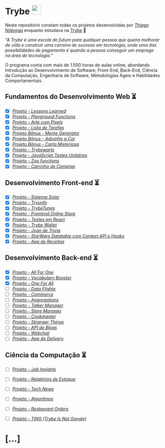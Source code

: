 #  Trybe <img height="30px" weidth="30px" src="https://pbs.twimg.com/profile_images/1412038025098444800/Kx6Wj0hl.jpg">


Neste repositório constam todas os projetos desenvolvidas por _[Thiago Nóbrega](https://www.linkedin.com/in/thiagodanobrega/)_ enquanto estudava na [Trybe](https://www.betrybe.com/) :rocket:

_"A Trybe é uma escola do futuro para qualquer pessoa que queira melhorar de vida e construir uma carreira de sucesso em tecnologia, onde uma das possibilidades de pagamento é quando a pessoa conseguir um emprego na área de tecnologia."_

O programa conta com mais de 1.500 horas de aulas online, abordando Introdução ao Desenvolvimento de Software, Front-End, Back-End, Ciência da Computação, Engenharia de Software, Metodologias Ágeis e Habilidades Comportamentais.

## Fundamentos do Desenvolvimento Web :hourglass_flowing_sand:

- [x]  _[Projeto - Lessons Learned]()_
- [x]  _[Projeto - Playground Functions]()_
- [x]  _[Projeto - Arte com Pixels]()_
- [x]  _[Projeto - Lista de Tarefas](https://github.com/thiagodanobrega/todo-list)_
- [x]  _[Projeto Bônus - Meme Generator]()_
- [x]  _[Projeto Bônus - Adivinhe a Cor]()_
- [x]  _[Projeto Bônus - Carta Misteriosa]()_
- [X]  _[Projeto - Trybewarts]()_
- [X]  _[Projeto - JavaScript Testes Unitários]()_
- [X]  _[Projeto - Zoo functions]()_
- [X]  _[Projeto - Carrinho de Compras]()_

## Desenvolvimento Front-end :hourglass_flowing_sand:

- [X] _[Projeto - Sistema Solar]()_
- [X] _[Projeto - Tryunfo]()_
- [X] _[Projeto - TrybeTunes]()_
- [X] _[Projeto - Frontend Online Store]()_
- [X] _[Projeto - Testes em React]()_
- [X] _[Projeto - Trybe Wallet]()_
- [X] _[Projeto - Jogo de Trivia]()_
- [X] _[Projeto - StarWars Datatable com Context API e Hooks]()_
- [X] _[Projeto - App de Receitas]()_

## Desenvolvimento Back-end :hourglass_flowing_sand:

- [X] _[Projeto - All For One]()_
- [X] _[Projeto - Vocabulary Booster]()_
- [X] _[Projeto - One For All]()_
- [ ] _[Projeto - Data Flights]()_
- [ ] _[Projeto - Commerce]()_
- [ ] _[Projeto - Aggregations]()_
- [ ] _[Projeto - Talker Manager]()_
- [ ] _[Projeto - Store Manager]()_
- [ ] _[Projeto - Cookmaster]()_
- [ ] _[Projeto - Stranger Things]()_
- [ ] _[Projeto - API de Blogs]()_
- [ ] _[Projeto - Webchat]()_
- [ ] _[Projeto - App de Delivery]()_

## Ciência da Computação :hourglass_flowing_sand:

- [ ] _[Projeto - Job Insights]()_
- [ ] _[Projeto - Relatórios de Estoque]()_
- [ ] _[Projeto - Tech News]()_
- [ ] _[Projeto - Algoritmos]()_
- [ ] _[Projeto - Restaurant Orders]()_
- [ ] _[Projeto - TING (Trybe Is Not Google)]()_


# [...]


